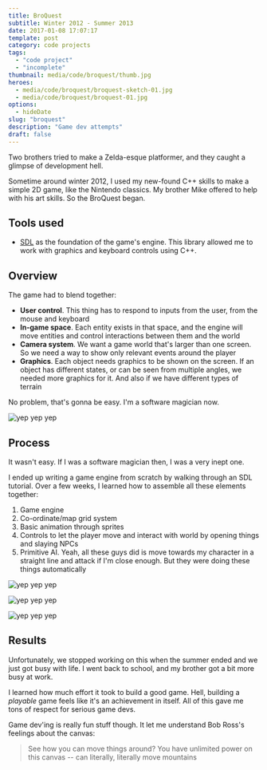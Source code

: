 ```yaml
---
title: BroQuest
subtitle: Winter 2012 - Summer 2013
date: 2017-01-08 17:07:17
template: post
category: code projects
tags:
  - "code project"
  - "incomplete"
thumbnail: media/code/broquest/thumb.jpg
heroes:
  - media/code/broquest/broquest-sketch-01.jpg
  - media/code/broquest/broquest-01.jpg
options:
  - hideDate
slug: "broquest"
description: "Game dev attempts"
draft: false
---
```


Two brothers tried to make a Zelda-esque platformer, and they caught a glimpse of development hell.

<!-- more -->

Sometime around winter 2012, I used my new-found C++ skills to make a simple 2D game, like the Nintendo classics. My brother Mike offered to help with his art skills. So the BroQuest began.

## Tools used

- [SDL](https://www.libsdl.org/) as the foundation of the game's engine. This library allowed me to work with graphics and keyboard controls using C++.

## Overview

The game had to blend together:

+ **User control**. This thing has to respond to inputs from the user, from the mouse and keyboard
+ **In-game space**. Each entity exists in that space, and the engine will move entities and control interactions between them and the world
+ **Camera system**. We want a game world that's larger than one screen.
So we need a way to show only relevant events around the player
+ **Graphics**. Each object needs graphics to be shown on the screen.
If an object has different states, or can be seen from multiple angles, we needed more graphics for it.
And also if we have different types of terrain

No problem, that's gonna be easy. I'm a software magician now.

![yep yep yep](/media/code/broquest/broquest-sketch-02.jpg "yep yep")

## Process

It wasn't easy. If I was a software magician then, I was a very inept one.

I ended up writing a game engine from scratch by walking through an SDL tutorial.
Over a few weeks, I learned how to assemble all these elements together:

1. Game engine
1. Co-ordinate/map grid system
1. Basic animation through sprites
1. Controls to let the player move and interact with world by opening things and slaying NPCs
1. Primitive AI. Yeah, all these guys did is move towards my character in a straight line and attack if I'm close enough. But they were doing these things automatically

![yep yep yep](/media/code/broquest/broquest-dead.jpg "yep yep")

![yep yep yep](/media/code/broquest/broquest-debug.jpg "yep yep")

![yep yep yep](/media/code/broquest/broquest-spritesheet.png "yep yep")

## Results

Unfortunately, we stopped working on this when the summer ended and we just got busy with life.
I went back to school, and my brother got a bit more busy at work.

I learned how much effort it took to build a good game.
Hell, building a _playable_ game feels like it's an achievement in itself.
All of this gave me tons of respect for serious game devs.

Game dev'ing is really fun stuff though. It let me understand Bob Ross's feelings about the canvas:

> See how you can move things around? You have unlimited power on this canvas -- can literally, literally move mountains
